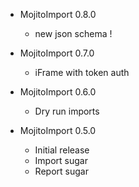 * MojitoImport 0.8.0
  * new json schema !

* MojitoImport 0.7.0
  * iFrame with token auth

* MojitoImport 0.6.0
  * Dry run imports

* MojitoImport 0.5.0
  * Initial release
  * Import sugar
  * Report sugar
